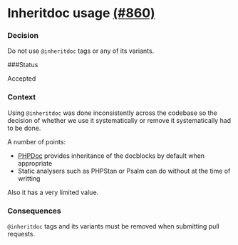 # Inheritdoc usage [(#860)](https://github.com/infection/infection/issues/860)

### Decision

Do not use `@inheritdoc` tags or any of its variants.


###Status

Accepted


### Context

Using `@inheritdoc` was done inconsistently across the codebase so the decision of whether we use it
systematically or remove it systematically had to be done.

A number of points:

- [PHPDoc](https://docs.phpdoc.org/guides/inheritance.html) provides inheritance of the docblocks
  by default when appropriate
- Static analysers such as PHPStan or Psalm can do without at the time of writting

Also it has a very limited value.


### Consequences

`@inheritdoc` tags and its variants must be removed when submitting pull requests.
